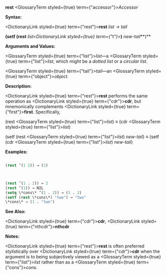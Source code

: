 **rest** <GlossaryTerm styled={true} term={"accessor"}><i>Accessor</i></GlossaryTerm> 



**Syntax:** 



<DictionaryLink styled={true} term={"rest"}><b>rest</b></DictionaryLink> *list → tail* 



**(setf (rest** *list<DictionaryLink styled={true} term={"t"}><b>*)</b></DictionaryLink> *new-tail***)** 



**Arguments and Values:** 



<GlossaryTerm styled={true} term={"list"}><i>list</i></GlossaryTerm>—a <GlossaryTerm styled={true} term={"list"}><i>list</i></GlossaryTerm>, which might be a *dotted list* or a *circular list*. 



<GlossaryTerm styled={true} term={"tail"}><i>tail</i></GlossaryTerm>—an <GlossaryTerm styled={true} term={"object"}><i>object</i></GlossaryTerm>. 



**Description:** 



<DictionaryLink styled={true} term={"rest"}><b>rest</b></DictionaryLink> performs the same operation as <DictionaryLink styled={true} term={"cdr"}><b>cdr</b></DictionaryLink>, but mnemonically complements <DictionaryLink styled={true} term={"first"}><b>first</b></DictionaryLink>. Specifically, 



(rest <GlossaryTerm styled={true} term={"list"}><i>list</i></GlossaryTerm>) *≡* (cdr <GlossaryTerm styled={true} term={"list"}><i>list</i></GlossaryTerm>) 



(setf (rest <GlossaryTerm styled={true} term={"list"}><i>list</i></GlossaryTerm>) *new-tail*) *≡* (setf (cdr <GlossaryTerm styled={true} term={"list"}><i>list</i></GlossaryTerm>) *new-tail*) 



**Examples:**
```lisp

(rest ’(1 2)) → (2) 



(rest ’(1 . 2)) → 2 
(rest ’(1)) → NIL 
(setq \*cons\* ’(1 . 2)) → (1 . 2) 
(setf (rest \*cons\*) "two") → "two" 
\*cons\* → (1 . "two") 

```
**See Also:** 



<DictionaryLink styled={true} term={"cdr"}><b>cdr</b></DictionaryLink>, <DictionaryLink styled={true} term={"nthcdr"}><b>nthcdr</b></DictionaryLink> 



**Notes:** 



<DictionaryLink styled={true} term={"rest"}><b>rest</b></DictionaryLink> is often preferred stylistically over <DictionaryLink styled={true} term={"cdr"}><b>cdr</b></DictionaryLink> when the argument is to being subjectively viewed as a <GlossaryTerm styled={true} term={"list"}><i>list</i></GlossaryTerm> rather than as a <GlossaryTerm styled={true} term={"cons"}><i>cons</i></GlossaryTerm>. 



